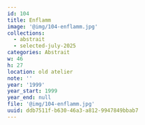 ```yaml
---
id: 104
title: Enflamm
image: '@img/104-enflamm.jpg'
collections:
  - abstrait
  - selected-july-2025
categories: Abstrait
w: 46
h: 27
location: old atelier
note: ''
year: '1999'
year_start: 1999
year_end: null
file: '@img/104-enflamm.jpg'
uuid: ddb7511f-b630-46a3-a812-9947849bbab7
---
```


